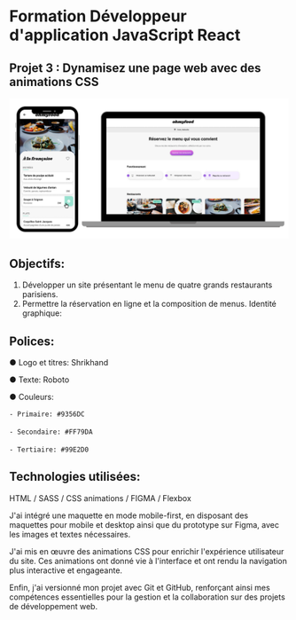 # Formation Développeur d'application JavaScript React

## Projet 3 : Dynamisez une page web avec des animations CSS

![screenshot du site](./img/web-site.png)

## Objectifs:

1. Développer un site présentant le menu de quatre grands restaurants parisiens.
2. Permettre la réservation en ligne et la composition de menus.
   Identité graphique:

## Polices:

● Logo et titres: Shrikhand

● Texte: Roboto

● Couleurs:

    - Primaire: #9356DC

    - Secondaire: #FF79DA

    - Tertiaire: #99E2D0

## Technologies utilisées:

HTML / SASS / CSS animations / FIGMA / Flexbox

J'ai intégré une maquette en mode mobile-first, en disposant des maquettes pour mobile et desktop ainsi que du prototype sur Figma, avec les images et textes nécessaires.

J'ai mis en œuvre des animations CSS pour enrichir l'expérience utilisateur du site. Ces animations ont donné vie à l'interface et ont rendu la navigation plus interactive et engageante.

Enfin, j'ai versionné mon projet avec Git et GitHub, renforçant ainsi mes compétences essentielles pour la gestion et la collaboration sur des projets de développement web.

